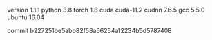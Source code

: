version 1.1.1
python 3.8
torch 1.8
cuda cuda-11.2
cudnn 7.6.5
gcc 5.5.0
ubuntu 16.04

commit b227251be5abb82f58a66254a12234b5d5787408